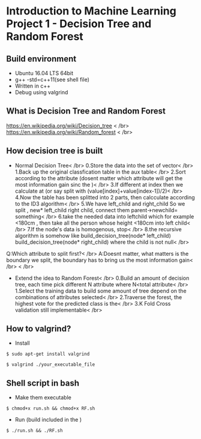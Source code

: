 # Introduction to Machine Learning Project 1 - Decision Tree and Random Forest
## Build environment
* Ubuntu 16.04 LTS 64bit
* g++ -std=c++11(see shell file)
* Written in c++
* Debug using valgrind
## What is Decision Tree and Random Forest
https://en.wikipedia.org/wiki/Decision_tree < /br>
https://en.wikipedia.org/wiki/Random_forest < /br>
## How decision tree is built
* Normal Decision Tree< /br>
0.Store the data into the set of vector< /br>
1.Back up the original classfication table in the aux table< /br>
2.Sort according to the attribute (dosent matter which attribute will get the most information gain sinc the  )< /br>
3.If different at index then we calculate at (or say split with (value[index]+value[index-1])/2)< /br>
4.Now the table has been splitted into 2 parts, then calcculate according to the ID3 algorithm< /br>
5.We have left_child and right_child So we split , new* left_child right child, connect them parent->newchild= something< /br>
6.take the needed data into leftchild which for example <180cm , then take all the person whose height <180cm into left child< /br>
7.If the node's data is homogenous, stop< /br>
8.the recursive algorithm is somehow like build_decision_tree(node* left_child) build_decision_tree(node* right_child) where the child is not null< /br>

Q:Which attribute to split first?< /br>
A:Doesnt matter, what matters is the boundary we split, the boundary has to bring us the most information gain< /br>
< /br>
* Extend the idea to Random Forest< /br>
0.Build an amount of decision tree, each time pick different N attribute where N<total attribute< /br>
1.Select the training data to build some amount of tree depend on the combinations of attributes selected< /br>
2.Traverse the forest, the highest vote for the predicted class is the< /br>
3.K Fold Cross validation still implementable< /br>
## How to valgrind?
* Install
```
$ sudo apt-get install valgrind
```
```
$ valgrind ./your_executable_file
```
## Shell script in bash  
* Make them executable
```
$ chmod+x run.sh && chmod+x RF.sh
```
* Run (build included in the )
```
$ ./run.sh && ./RF.sh
```

